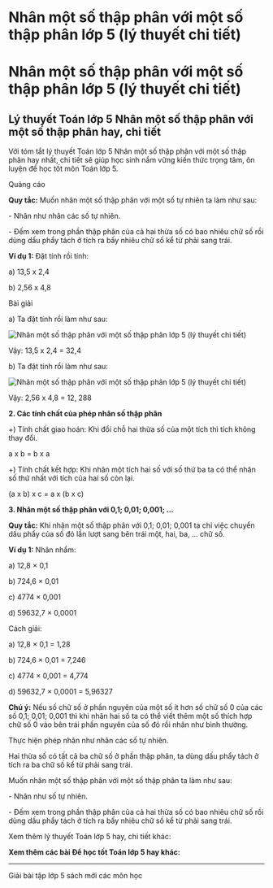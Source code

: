 # Nhân một số thập phân với một số thập phân lớp 5 (lý thuyết chi tiết)

# Nhân một số thập phân với một số thập phân lớp 5 (lý thuyết chi tiết)

## Lý thuyết Toán lớp 5 Nhân một số thập phân với một số thập phân hay, chi tiết

Với tóm tắt lý thuyết Toán lớp 5 Nhân một số thập phân với một số thập phân hay nhất, chi tiết sẽ giúp học sinh nắm vững kiến thức trọng tâm, ôn luyện để học tốt môn Toán lớp 5.

Quảng cáo

**Quy tắc:** Muốn nhân một số thập phân với một số tự nhiên ta làm như sau:

\- Nhân như nhân các số tự nhiên.

\- Đếm xem trong phần thập phân của cả hai thừa số có bao nhiêu chữ số rồi dùng dấu phẩy tách ở tích ra bấy nhiêu chữ số kể từ phải sang trái.

**Ví dụ 1:** Đặt tính rồi tính:

a) 13,5 x 2,4 

b) 2,56 x 4,8

Bài giải

a) Ta đặt tính rồi làm như sau:

![Nhân một số thập phân với một số thập phân lớp 5 \(lý thuyết chi tiết\)](https://vietjack.com/giai-toan-lop-5/images/ly-thuyet-nhan-mot-so-thap-phan-voi-mot-so-thap-phan-99074.png)

Vậy: 13,5 x 2,4 = 32,4

b) Ta đặt tính rồi làm như sau:

![Nhân một số thập phân với một số thập phân lớp 5 \(lý thuyết chi tiết\)](https://vietjack.com/giai-toan-lop-5/images/ly-thuyet-nhan-mot-so-thap-phan-voi-mot-so-thap-phan-99075.png)

Vậy: 2,56 x 4,8 = 12, 288

**2\. Các tính chất của phép nhân số thập phân**

+) Tính chất giao hoán: Khi đổi chỗ hai thừa số của một tích thì tích không thay đổi.

a x b = b x a

+) Tính chất kết hợp: Khi nhân một tích hai số với số thứ ba ta có thể nhân số thứ nhất với tích của hai số còn lại.

(a x b) x c = a x (b x c)

**3\. Nhân một số thập phân với 0,1; 0,01; 0,001; …**

**Quy tắc:** Khi nhân một số thập phân với 0,1; 0,01; 0,001 ta chỉ việc chuyển dấu phẩy của số đó lần lượt sang bên trái một, hai, ba, … chữ số.

**Ví dụ 1:** Nhân nhẩm:

a) 12,8 × 0,1

b) 724,6 × 0,01

c) 4774 × 0,001

d) 59632,7 × 0,0001

Cách giải:

a) 12,8 × 0,1 = 1,28

b) 724,6 × 0,01 = 7,246

c) 4774 × 0,001 = 4,774

d) 59632,7 × 0,0001 = 5,96327

**Chú ý:** Nếu số chữ số ở phần nguyên của một số ít hơn số chữ số 0 của các số 0,1; 0,01; 0,001 thì khi nhân hai số ta có thể viết thêm một số thích hợp chữ số 0 vào bên trái phần nguyên của số đó rồi nhân như bình thường.

Thực hiện phép nhân như nhân các số tự nhiên.

Hai thừa số có tất cả ba chữ số ở phần thập phân, ta dùng dấu phẩy tách ở tích ra ba chữ số kể từ phải sang trái.

Muốn nhân một số thập phân với một số thập phân ta làm như sau:

\- Nhân như số tự nhiên.

\- Đếm xem trong phần thập phân của cả hai thừa số có bao nhiêu chữ số rồi dùng dấu phẩy tách ở tích ra bấy nhiêu chữ số kể từ phải sang trái.

Xem thêm lý thuyết Toán lớp 5 hay, chi tiết khác:

**Xem thêm các bài Để học tốt Toán lớp 5 hay khác:**

* * *

Giải bài tập lớp 5 sách mới các môn học
